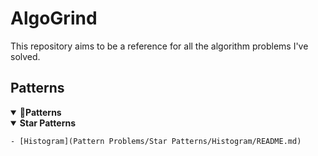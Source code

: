 # AlgoGrind
This repository aims to be a reference for all the algorithm problems I've solved.

## Patterns

<details open>
<summary>💚<b>Patterns</b></summary>
  
  <details open>
  <summary><b>Star Patterns</b></summary>
    
    - [Histogram](Pattern Problems/Star Patterns/Histogram/README.md)
    
  </details>
  
</details>
